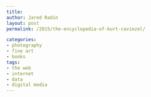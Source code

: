 ```yaml
---
title:
author: Jared Radin
layout: post
permalink: /2015/the-encyclopedia-of-kurt-caviezel/

categories:
- photography
- fine art
- books
tags:
- the web
- internet
- data
- digital media
---
```

